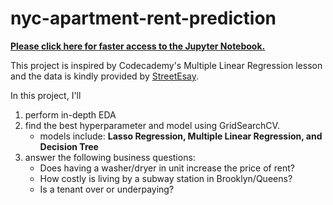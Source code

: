 # nyc-apartment-rent-prediction

[**Please click here for faster access to the Jupyter Notebook.**](https://nbviewer.jupyter.org/github/tainangao/nyc-apartment-rent-prediction/blob/master/Apartment_rental_prediction.ipynb)

This project is inspired by Codecademy's Multiple Linear Regression lesson and the data is kindly provided by [StreetEsay](https://www.codecademy.com/articles/streeteasy-dataset).

In this project, I'll 
1. perform in-depth EDA
2. find the best hyperparameter and model using GridSearchCV.
    - models include: **Lasso Regression, Multiple Linear Regression, and Decision Tree**
3. answer the following business questions:
    - Does having a washer/dryer in unit increase the price of rent?
    - How costly is living by a subway station in Brooklyn/Queens?
    - Is a tenant over or underpaying?
